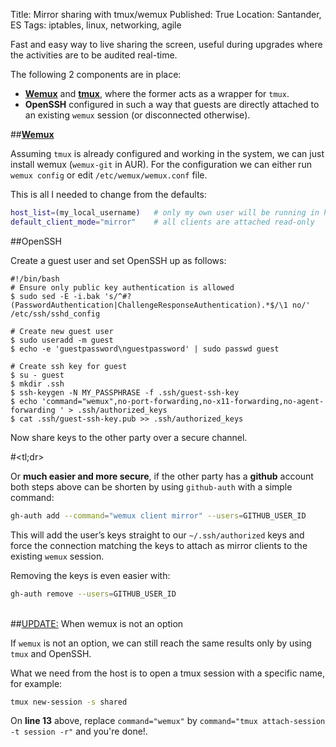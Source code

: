 Title: Mirror sharing with tmux/wemux
Published: True
Location: Santander, ES
Tags: iptables, linux, networking, agile

Fast and easy way to live sharing the screen, useful during upgrades where the
activities are to be audited real-time.

The following 2 components are in place:

- [**Wemux**](https://github.com/zolrath/wemux) and
[**tmux**](http://tmux.sourceforge.net/), where the former acts as a wrapper
for `tmux`.
- **OpenSSH** configured in such a way that guests are directly attached to an
existing `wemux` session (or disconnected otherwise).

##[**Wemux**](https://github.com/zolrath/wemux)

Assuming `tmux` is already configured and working in the system, we can just
install wemux (`wemux-git` in AUR). For the configuration we can either run
`wemux config` or edit `/etc/wemux/wemux.conf` file.

This is all I needed to change from the defaults:

```bash
host_list=(my_local_username)   # only my own user will be running in host mode
default_client_mode="mirror"    # all clients are attached read-only
```

##OpenSSH

Create a guest user and set OpenSSH up as follows:

    #!/bin/bash
    # Ensure only public key authentication is allowed
    $ sudo sed -E -i.bak 's/^#?(PasswordAuthentication|ChallengeResponseAuthentication).*$/\1 no/' /etc/ssh/sshd_config

    # Create new guest user
    $ sudo useradd -m guest
    $ echo -e 'guestpassword\nguestpassword' | sudo passwd guest

    # Create ssh key for guest
    $ su - guest
    $ mkdir .ssh
    $ ssh-keygen -N MY_PASSPHRASE -f .ssh/guest-ssh-key
    $ echo 'command="wemux",no-port-forwarding,no-x11-forwarding,no-agent-forwarding ' > .ssh/authorized_keys 
    $ cat .ssh/guest-ssh-key.pub >> .ssh/authorized_keys


Now share keys to the other party over a secure channel.

#&lt;tl;dr&gt;

Or **much easier and more secure**, if the other party has a **github** account both
steps above can be shorten by using `github-auth` with a simple command:

```bash
gh-auth add --command="wemux client mirror" --users=GITHUB_USER_ID
```

This will add the user’s keys straight to our `~/.ssh/authorized` keys and force
the connection matching the keys to attach as mirror clients to the existing
`wemux` session.

Removing the keys is even easier with:

```bash
gh-auth remove --users=GITHUB_USER_ID
```
<br/>
##<u>UPDATE:</u> When wemux is not an option

If `wemux` is not an option, we can still reach the same results only by using
`tmux` and OpenSSH.

What we need from the host is to open a tmux session with a specific name,
for example:

```bash
tmux new-session -s shared
```

On **line 13** above, replace `command="wemux"` by
`command="tmux attach-session -t session -r"` and you're done!.